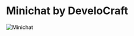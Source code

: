 # Minichat by DeveloCraft
![Minichat](https://user-images.githubusercontent.com/66024769/89031851-98e29380-d333-11ea-8b98-4ffe50dcbba8.PNG)


